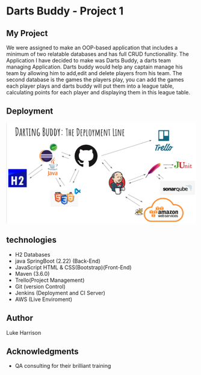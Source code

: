 # Darts Buddy - Project 1



## My Project

We were assigned to make an OOP-based application that includes a minimum of two relatable databases and has full CRUD functionallity. The Application I have decided to make was Darts Buddy, a darts team managing Application. Darts buddy would help any captain manage his team by allowing him to add,edit and delete players from his team. The second database is the games the players play, you can add the games each player plays and darts buddy will put them into a league table, calculating points for each player and displaying them in this league table.

## Deployment
 ![DeploymentLine](https://github.com/lukeharrison95/DartsManagementProject/blob/development/Docs/Deployment.png)

## technologies 

* H2 Databases 
* java SpringBoot (2.22) (Back-End)
* JavaScript HTML & CSS(Bootstrap)(Front-End)
* Maven (3.6.0)
* Trello(Project Management) 
* Git (version Control)
* Jenkins (Deployment and CI Server)
* AWS (Live Enviroment) 

## Author
Luke Harrison

## Acknowledgments

* QA consulting for their brilliant training
